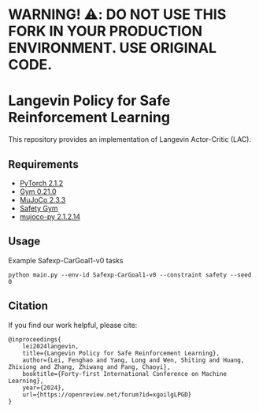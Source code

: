 <h1><b>WARNING! ⚠️</b>: DO NOT USE THIS FORK IN YOUR PRODUCTION ENVIRONMENT. USE ORIGINAL CODE.</h1>

# Langevin Policy for Safe Reinforcement Learning

This repository provides an implementation of Langevin Actor-Critic (LAC).


## Requirements
- [PyTorch 2.1.2](https://pytorch.org/)
- [Gym 0.21.0](https://github.com/openai/gym)
- [MuJoCo 2.3.3](https://github.com/deepmind/mujoco)
- [Safety Gym](https://github.com/openai/safety-gym.git)
- [mujoco-py 2.1.2.14](https://github.com/openai/mujoco-py)

## Usage
Example Safexp-CarGoal1-v0 tasks
```
python main.py --env-id Safexp-CarGoal1-v0 --constraint safety --seed 0
```

## Citation
If you find our work helpful, please cite:

    @inproceedings{
        lei2024langevin,
        title={Langevin Policy for Safe Reinforcement Learning},
        author={Lei, Fenghao and Yang, Long and Wen, Shiting and Huang, Zhixiong and Zhang, Zhiwang and Pang, Chaoyi},
        booktitle={Forty-first International Conference on Machine Learning},
        year={2024},
        url={https://openreview.net/forum?id=xgoilgLPGD}
    }
